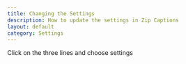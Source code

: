 ```yaml
---
title: Changing the Settings
description: How to update the settings in Zip Captions
layout: default
category: Settings
---
```


Click on the three lines and choose settings
